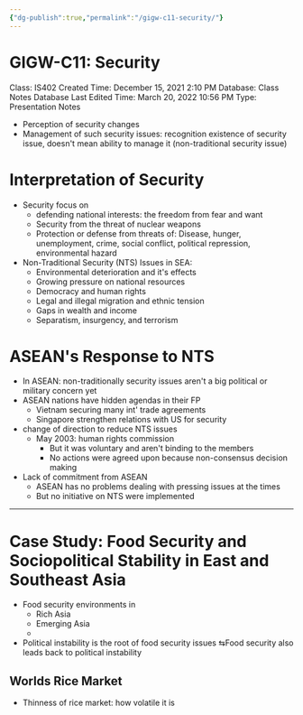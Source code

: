 ```yaml
---
{"dg-publish":true,"permalink":"/gigw-c11-security/"}
---
```


# GIGW-C11: Security

Class: IS402
Created Time: December 15, 2021 2:10 PM
Database: Class Notes Database
Last Edited Time: March 20, 2022 10:56 PM
Type: Presentation Notes

- Perception of security changes
- Management of such security issues: recognition existence of security issue, doesn't mean ability to manage it (non-traditional security issue)

# Interpretation of Security

- Security focus on
    - defending national interests: the freedom from fear and want
    - Security from the threat of nuclear weapons
    - Protection or defense from threats of: Disease, hunger, unemployment, crime, social conflict, political repression, environmental hazard
- Non-Traditional Security (NTS) Issues in SEA:
    - Environmental deterioration and it's effects
    - Growing pressure on national resources
    - Democracy and human rights
    - Legal and illegal migration and ethnic tension
    - Gaps in wealth and income
    - Separatism, insurgency, and terrorism

# ASEAN's Response to NTS

- In ASEAN: non-traditionally security issues aren't a big political or military concern yet
- ASEAN nations have hidden agendas in their FP
    - Vietnam securing many int' trade agreements
    - Singapore strengthen relations with US for security
- change of direction to reduce NTS issues
    - May 2003: human rights commission
        - But it was voluntary and aren't binding to the members
        - No actions were agreed upon because non-consensus decision making
- Lack of commitment from ASEAN
    - ASEAN has no problems dealing with pressing issues at the times
    - But no initiative on NTS were implemented

---

# Case Study: Food Security and Sociopolitical Stability in East and Southeast Asia

- Food security environments in
    - Rich Asia
    - Emerging Asia
    - 
- Political instability is the root of food security issues $\leftrightarrows$Food security also leads back to political instability

## Worlds Rice Market

- Thinness of rice market: how volatile it is